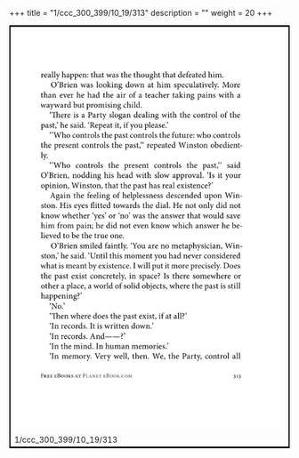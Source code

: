 +++
title = "1/ccc_300_399/10_19/313"
description = ""
weight = 20
+++

<table style="border:2px solid black;max-width:800px;max-height:800px;" 
><tr><td><img class="center-fit-jpg"
src="/jpg_/out_jpg_1984__313.jpg"  >1/ccc_300_399/10_19/313</img></td></tr></table>